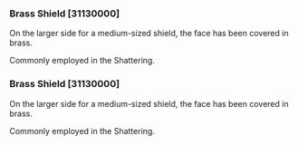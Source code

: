 ### Brass Shield [31130000]

On the larger side for a medium-sized shield, the face has been covered in brass.

Commonly employed in the Shattering.### Brass Shield [31130000]

On the larger side for a medium-sized shield, the face has been covered in brass.

Commonly employed in the Shattering.